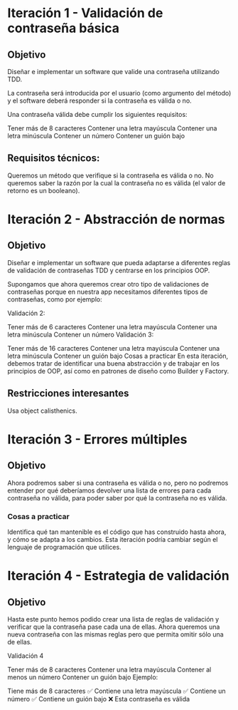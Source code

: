 # Iteración 1 - Validación de contraseña básica
## Objetivo
Diseñar e implementar un software que valide una contraseña utilizando TDD.

La contraseña será introducida por el usuario (como argumento del método) y el software deberá responder si la contraseña es válida o no.

Una contraseña válida debe cumplir los siguientes requisitos:

Tener más de 8 caracteres
Contener una letra mayúscula
Contener una letra minúscula
Contener un número
Contener un guión bajo
## Requisitos técnicos:
Queremos un método que verifique si la contraseña es válida o no.
No queremos saber la razón por la cual la contraseña no es válida (el valor de retorno es un booleano).
# Iteración 2 - Abstracción de normas
## Objetivo
Diseñar e implementar un software que pueda adaptarse a diferentes reglas de validación de contraseñas TDD y centrarse en los principios OOP.

Supongamos que ahora queremos crear otro tipo de validaciones de contraseñas porque en nuestra app necesitamos diferentes tipos de contraseñas, como por ejemplo:

Validación 2:

Tener más de 6 caracteres
Contener una letra mayúscula
Contener una letra minúscula
Contener un número
Validación 3:

Tener más de 16 caracteres
Contener una letra mayúscula
Contener una letra minúscula
Contener un guión bajo
Cosas a practicar
En esta iteración, debemos tratar de identificar una buena abstracción y de trabajar en los principios de OOP, así como en patrones de diseño como Builder y Factory.

## Restricciones interesantes
Usa object calisthenics.

# Iteración 3 - Errores múltiples
## Objetivo
Ahora podremos saber si una contraseña es válida o no, pero no podremos entender por qué deberíamos devolver una lista de errores para cada contraseña no válida, para poder saber por qué la contraseña no es válida.

### Cosas a practicar
Identifica qué tan mantenible es el código que has construido hasta ahora, y cómo se adapta a los cambios. Esta iteración podría cambiar según el lenguaje de programación que utilices.

# Iteración 4 - Estrategia de validación
## Objetivo
Hasta este punto hemos podido crear una lista de reglas de validación y verificar que la contraseña pase cada una de ellas. Ahora queremos una nueva contraseña con las mismas reglas pero que permita omitir sólo una de ellas.

Validación 4

Tener más de 8 caracteres
Contener una letra mayúscula
Contener al menos un número
Contener un guión bajo
Ejemplo:

Tiene más de 8 caracteres ✅
Contiene una letra mayúscula ✅
Contiene un número ✅
Contiene un guión bajo ❌
Esta contraseña es válida

